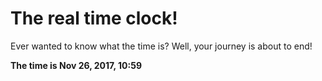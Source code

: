 # The real time clock!

Ever wanted to know what the time is? Well, your journey is about to end!

**The time is Nov 26, 2017, 10:59**